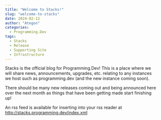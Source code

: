 ```yaml
---
title: "Welcome to Stacks!"
slug: "welcome-to-stacks"
date: 2024-02-12
author: "Ategon"
categories:
  - Programming.Dev
tags:
  - Stacks
  - Release
  - Supporting Site
  - Infrastructure
---
```


Stacks is the official blog for Programming.Dev! This is a place where we will share news, announcements, upgrades, etc. relating to any instances we host such as programming.dev (and the new instance coming soon).

There should be many new releases coming out and being announced here over the next month as things that have been getting made start finishing up!

An rss feed is available for inserting into your rss reader at http://stacks.programming.dev/index.xml
